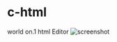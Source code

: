 # c-html
world on.1 html Editor
![screenshot](src "https://raw.githubusercontent.com/ryan1114-carer/c-html/refs/heads/main/Screenshot.jpg")

